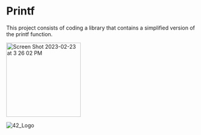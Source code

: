 # Printf

This project consists of coding a library that contains a simplified version of the printf function.



<img width="197" alt="Screen Shot 2023-02-23 at 3 26 02 PM" src="https://user-images.githubusercontent.com/112881823/220905519-f1e7ae3e-1f22-49b9-a5ed-4c1592999b70.png">


![42_Logo](https://user-images.githubusercontent.com/112881823/235374208-397a65de-99fa-46c7-a976-f8ac4386b0d8.png)
